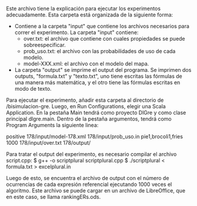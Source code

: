 Este archivo tiene la explicación para ejecutar los experimentos adecuadamente.
Esta carpeta está organizada de la siguiente forma:
* Contiene a la carpeta "input" que contiene los archivos necesarios para correr el experimento. La carpeta "input" contiene:
    * over.txt: el archivo que contiene con cuales propiedades se puede sobreespecificar.
    * prob_uso.txt: el archivo con las probabilidades de uso de cada modelo.
    * model-XXX.xml: el archivo con el modelo del mapa.
* La carpeta "output" se imprime el output del programa. Se imprimen dos outputs, "formula.txt" y "texto.txt", uno tiene
escritas las fórmulas de una manera más matemática, y el otro tiene las fórmulas escritas en modo de texto.

Para ejecutar el experimento, añadir esta carpeta al directorio de 
/bisimulacion-gre. Luego, en Run Configurations, elegir una Scala Application. En la pestaña Main tendrá como proyecto DlGre y como clase principal dlgre.main. Dentro de la pestaña argumentos, tendrá como Program Arguments la siguiente linea:

positive 178/input/model-178.xml 178/input/prob_uso.in pie1,brocoli1,fries 1000 178/input/over.txt 178/output/

Para tratar el output del experimento, es necesario compilar el archivo script.cpp:
$ g++ -o scriptplural scriptplural.cpp
$ ./scriptplural < formula.txt > excelplural.in

Luego de esto, se encuentra el archivo de output con el número de ocurrencias de cada expresión referencial ejecutando 1000 veces el algoritmo.
Este archivo se puede cargar en un archivo de LibreOffice, que en este caso, se llama rankingERs.ods.

